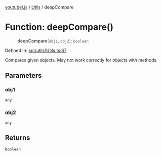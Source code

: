 [youtubei.js](../../../../README.md) / [Utils](../README.md) / deepCompare

# Function: deepCompare()

> **deepCompare**(`obj1`, `obj2`): `boolean`

Defined in: [src/utils/Utils.ts:67](https://github.com/LuanRT/YouTube.js/blob/0733f60b57877f6b8b87dfd5cc6195b5085f5c09/src/utils/Utils.ts#L67)

Compares given objects. May not work correctly for
objects with methods.

## Parameters

### obj1

`any`

### obj2

`any`

## Returns

`boolean`
